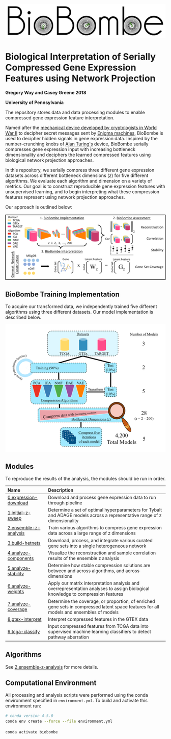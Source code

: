 ![logo](https://raw.githubusercontent.com/greenelab/BioBombe/master/logo.png)

# Biological Interpretation of Serially Compressed Gene Expression Features using Network Projection

**Gregory Way and Casey Greene 2018**

**University of Pennsylvania**

The repository stores data and data processing modules to enable compressed gene expression feature interpretation.

Named after the [mechanical device developed by cryptologists in World War II](https://en.wikipedia.org/wiki/Bombe) to decipher secret messages sent by [Enigma machines](https://en.wikipedia.org/wiki/Enigma_machine), BioBombe is used to decipher hidden signals in gene expression data.
Inspired by the number-crunching knobs of [Alan Turing's](https://en.wikipedia.org/wiki/Alan_Turing) device, BioBombe serially compresses gene expression input with increasing bottleneck dimensionality and deciphers the learned compressed features using biological network projection approaches.

In this repository, we serially compress three different gene expression datasets across different bottleneck dimensions (_z_) for five different algorithms.
We evaluate each algorithm and dimension on a variety of metrics.
Our goal is to construct reproducible gene expression features with unsupervised learning, and to begin interpreting what these compression features represent using network projection approaches.

Our approach is outlined below:

![overview](https://raw.githubusercontent.com/greenelab/BioBombe/master/compression-overview.png)

## BioBombe Training Implementation

To acquire our transformed data, we independently trained five different algorithms using three different datasets.
Our model implementation is described below.

![implementation](https://raw.githubusercontent.com/greenelab/BioBombe/master/biobombe-implementation.png)

## Modules

To reproduce the results of the analysis, the modules should be run in order.

| Name | Description |
| :--- | :---------- |
| [0.expression-download](0.expression-download/) | Download and process gene expression data to run through pipeline |
| [1.initial-z-sweep](1.initial-z-sweep/) | Determine a set of optimal hyperparameters for Tybalt and ADAGE models across a representative range of z dimensionality |
| [2.ensemble-z-analysis](2.ensemble-z-analysis/) | Train various algorithms to compress gene expression data across a large range of z dimensions |
| [3.build-hetnets](3.build-hetnets/) | Download, process, and integrate various curated gene sets into a single heterogeneous network |
| [4.analyze-components](4.analyze-components/) | Visualize the reconstruction and sample correlation results of the ensemble z analysis |
| [5.analyze-stability](5.analyze-stability/) | Determine how stable compression solutions are between and across algorithms, and across dimensions |
| [6.analyze-weights](6.analyze-weights/) | Apply our matrix interpretation analysis and overrepresentation analyses to assign biological knowledge to compression features |
| [7.analyze-coverage](7.analyze-coverage/) | Determine the coverage, or proportion, of enriched gene sets in compressed latent space features for all models and ensembles of models |
| [8.gtex-interpret](9.gtex-interpret/) | Interpret compressed features in the GTEX data |
| [9.tcga-classify](9.tcga-classify/) | Input compressed features from TCGA data into supervised machine learning classifiers to detect pathway aberration |

## Algorithms

See [2.ensemble-z-analysis](2.ensemble-z-analysis) for more details.

## Computational Environment

All processing and analysis scripts were performed using the conda environment specified in `environment.yml`.
To build and activate this environment run:

```bash
# conda version 4.5.0
conda env create --force --file environment.yml

conda activate biobombe
```
